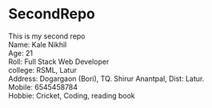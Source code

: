 # SecondRepo

This is my second repo
<br>
Name: Kale Nikhil
<br>
Age: 21
<br>
Roll: Full Stack Web Developer
<br>
college: RSML, Latur
<br>
Address: Dogargaon (Bori), TQ. Shirur Anantpal, Dist: Latur.
<br>
Mobile: 6545458784
<br>
Hobbie: Cricket, Coding, reading book
